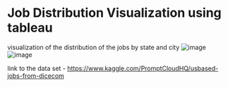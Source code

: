# Job Distribution Visualization using tableau
visualization of the distribution of the jobs by state and city
![image](https://user-images.githubusercontent.com/57400033/119201442-c70c9d80-ba43-11eb-9288-f5d614cb37f3.png)
![image](https://user-images.githubusercontent.com/57400033/119201470-d855aa00-ba43-11eb-8556-522d01c9beb3.png)

link to the data set - https://www.kaggle.com/PromptCloudHQ/usbased-jobs-from-dicecom
